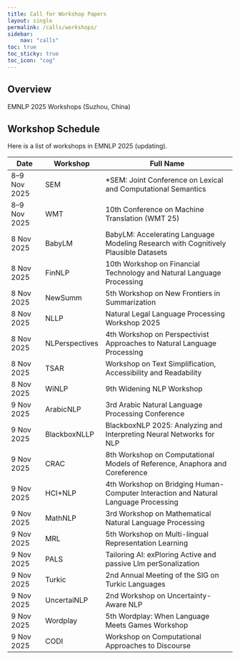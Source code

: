 ```yaml
---
title: Call for Workshop Papers
layout: single
permalink: /calls/workshops/
sidebar: 
    nav: "calls"
toc: true
toc_sticky: true
toc_icon: "cog"
---
```


## Overview
EMNLP 2025 Workshops (Suzhou, China)

## Workshop Schedule
Here is a list of workshops in EMNLP 2025 (updating).

| Date         | Workshop       | Full Name                                                                           |
| ------------ | -------------- | ----------------------------------------------------------------------------------- |
| 8–9 Nov 2025 | SEM            | \*SEM: Joint Conference on Lexical and Computational Semantics                      |
| 8–9 Nov 2025 | WMT            | 10th Conference on Machine Translation (WMT 25)                                     |
| 8 Nov 2025   | BabyLM         | BabyLM: Accelerating Language Modeling Research with Cognitively Plausible Datasets |
| 8 Nov 2025   | FinNLP         | 10th Workshop on Financial Technology and Natural Language Processing               |
| 8 Nov 2025   | NewSumm        | 5th Workshop on New Frontiers in Summarization                                      |
| 8 Nov 2025   | NLLP           | Natural Legal Language Processing Workshop 2025                                     |
| 8 Nov 2025   | NLPerspectives | 4th Workshop on Perspectivist Approaches to Natural Language Processing             |
| 8 Nov 2025   | TSAR           | Workshop on Text Simplification, Accessibility and Readability                      |
| 8 Nov 2025   | WiNLP          | 9th Widening NLP Workshop                                                           |
| 9 Nov 2025   | ArabicNLP      | 3rd Arabic Natural Language Processing Conference                                   |
| 9 Nov 2025   | BlackboxNLLP   | BlackboxNLP 2025: Analyzing and Interpreting Neural Networks for NLP                |
| 9 Nov 2025   | CRAC           | 8th Workshop on Computational Models of Reference, Anaphora and Coreference         |
| 9 Nov 2025   | HCI+NLP        | 4th Workshop on Bridging Human-Computer Interaction and Natural Language Processing |
| 9 Nov 2025   | MathNLP        | 3rd Workshop on Mathematical Natural Language Processing                            |
| 9 Nov 2025   | MRL            | 5th Workshop on Multi-lingual Representation Learning                               |
| 9 Nov 2025   | PALS           | Tailoring AI: exPloring Active and passive Llm perSonalization                      |
| 9 Nov 2025   | Turkic         | 2nd Annual Meeting of the SIG on Turkic Languages                                   |
| 9 Nov 2025   | UncertaiNLP    | 2nd Workshop on Uncertainty-Aware NLP                                               |
| 9 Nov 2025   | Wordplay       | 5th Wordplay: When Language Meets Games Workshop                                    |
| 9 Nov 2025   | CODI           | Workshop on Computational Approaches to Discourse                                   |

